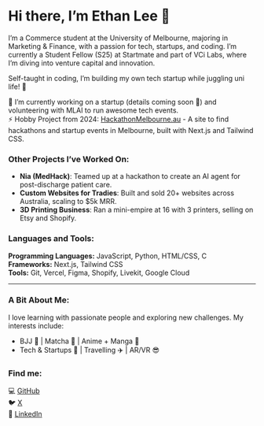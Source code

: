 # Hi there, I’m Ethan Lee 👋

I’m a Commerce student at the University of Melbourne, majoring in Marketing & Finance, with a passion for tech, startups, and coding. I’m currently a Student Fellow (S25) at Startmate and part of VCi Labs, where I’m diving into venture capital and innovation. 

Self-taught in coding, I’m building my own tech startup while juggling uni life! 🚀  

🔭 I’m currently working on a startup (details coming soon 👀) and volunteering with MLAI to run awesome tech events.  
⚡ Hobby Project from 2024: [HackathonMelbourne.au](https://hackathonmelbourne.au) - A site to find hackathons and startup events in Melbourne, built with Next.js and Tailwind CSS.  

### Other Projects I’ve Worked On:  
- **Nia (MedHack)**: Teamed up at a hackathon to create an AI agent for post-discharge patient care.  
- **Custom Websites for Tradies**: Built and sold 20+ websites across Australia, scaling to $5k MRR.  
- **3D Printing Business**: Ran a mini-empire at 16 with 3 printers, selling on Etsy and Shopify.  

### Languages and Tools:  
**Programming Languages:** JavaScript, Python, HTML/CSS, C  
**Frameworks:** Next.js, Tailwind CSS  
**Tools:** Git, Vercel, Figma, Shopify, Livekit, Google Cloud

---

### A Bit About Me:  
I love learning with passionate people and exploring new challenges. My interests include:  
- BJJ 🥋 | Matcha 🍵 | Anime + Manga 📖  
- Tech & Startups 🚀 | Travelling ✈️ | AR/VR 😎  

### Find me:  
💻 [GitHub](https://github.com/Spagum9113)  
🐦 [X](https://x.com/ethan_leee9113)  
💼 [LinkedIn](https://www.linkedin.com/in/ethan-lee-resume/)  
